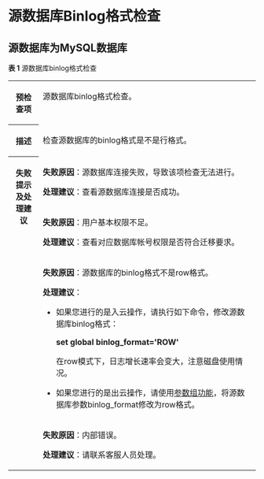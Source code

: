 # 源数据库Binlog格式检查<a name="drs_11_0015"></a>

## 源数据库为MySQL数据库<a name="section79804282211"></a>

**表 1**  源数据库binlog格式检查

<a name="table105501938121611"></a>
<table><tbody><tr id="row856613387166"><th class="firstcol" valign="top" width="12.36%" id="mcps1.2.3.1.1"><p id="p85668382163"><a name="p85668382163"></a><a name="p85668382163"></a><strong id="b205661938131612"><a name="b205661938131612"></a><a name="b205661938131612"></a>预检查项</strong></p>
</th>
<td class="cellrowborder" valign="top" width="87.64%" headers="mcps1.2.3.1.1 "><p id="p558163851620"><a name="p558163851620"></a><a name="p558163851620"></a><span class="keyword" id="keyword134960248360"><a name="keyword134960248360"></a><a name="keyword134960248360"></a>源数据库binlog格式</span>检查。</p>
</td>
</tr>
<tr id="row658143815161"><th class="firstcol" valign="top" width="12.36%" id="mcps1.2.3.2.1"><p id="p1658113812162"><a name="p1658113812162"></a><a name="p1658113812162"></a><strong id="b758113386165"><a name="b758113386165"></a><a name="b758113386165"></a>描述</strong></p>
</th>
<td class="cellrowborder" valign="top" width="87.64%" headers="mcps1.2.3.2.1 "><p id="p358118389167"><a name="p358118389167"></a><a name="p358118389167"></a>检查源数据库的binlog格式是不是行格式。</p>
</td>
</tr>
<tr id="row175811138201620"><th class="firstcol" rowspan="4" valign="top" width="12.36%" id="mcps1.2.3.3.1"><p id="p759733817168"><a name="p759733817168"></a><a name="p759733817168"></a><strong id="b759763871616"><a name="b759763871616"></a><a name="b759763871616"></a>失败提示及处理建议</strong></p>
</th>
<td class="cellrowborder" valign="top" width="87.64%" headers="mcps1.2.3.3.1 "><p id="p13653759172212"><a name="p13653759172212"></a><a name="p13653759172212"></a><strong id="b290485001816"><a name="b290485001816"></a><a name="b290485001816"></a>失败原因</strong>：源数据库连接失败，导致该项检查无法进行。</p>
<p id="p162275813224"><a name="p162275813224"></a><a name="p162275813224"></a><strong id="b2455201933220"><a name="b2455201933220"></a><a name="b2455201933220"></a>处理建议</strong>：查看源数据库连接是否成功。</p>
</td>
</tr>
<tr id="row1852791118226"><td class="cellrowborder" valign="top" headers="mcps1.2.3.3.1 "><p id="p552710117226"><a name="p552710117226"></a><a name="p552710117226"></a><strong id="b1015351118233"><a name="b1015351118233"></a><a name="b1015351118233"></a>失败原因</strong>：用户基本权限不足。</p>
<p id="p6200129142210"><a name="p6200129142210"></a><a name="p6200129142210"></a><strong id="b7939132123214"><a name="b7939132123214"></a><a name="b7939132123214"></a>处理建议</strong>：查看对应数据库帐号权限是否符合迁移要求。</p>
</td>
</tr>
<tr id="row1573613102214"><td class="cellrowborder" valign="top" headers="mcps1.2.3.3.1 "><p id="p957315132221"><a name="p957315132221"></a><a name="p957315132221"></a><strong id="b19195139234"><a name="b19195139234"></a><a name="b19195139234"></a>失败原因</strong>：源数据库的binlog格式不是row格式。</p>
<p id="p428019342238"><a name="p428019342238"></a><a name="p428019342238"></a><strong id="b27655239328"><a name="b27655239328"></a><a name="b27655239328"></a>处理建议</strong>：</p>
<a name="ul167621317280"></a><a name="ul167621317280"></a><ul id="ul167621317280"><li>如果您进行的是入云操作，请执行如下命令，修改源数据库binlog格式：<p id="p141937111816"><a name="p141937111816"></a><a name="p141937111816"></a><strong id="b1937819155182"><a name="b1937819155182"></a><a name="b1937819155182"></a>set global binlog_format='ROW'</strong></p>
<p id="p95591339202213"><a name="p95591339202213"></a><a name="p95591339202213"></a>在row模式下，日志增长速率会变大，注意磁盘使用情况。</p>
</li><li>如果您进行的是出云操作，请使用<a href="https://support.huaweicloud.com/usermanual-rds/zh-cn_topic_0029128172.html" target="_blank" rel="noopener noreferrer">参数组功能</a>，将源数据库参数binlog_format修改为row格式。</li></ul>
</td>
</tr>
<tr id="row359716386162"><td class="cellrowborder" valign="top" headers="mcps1.2.3.3.1 "><p id="p103251455142220"><a name="p103251455142220"></a><a name="p103251455142220"></a><strong id="b146994160230"><a name="b146994160230"></a><a name="b146994160230"></a>失败原因</strong>：内部错误。</p>
<p id="p181227567221"><a name="p181227567221"></a><a name="p181227567221"></a><strong id="b195621326123217"><a name="b195621326123217"></a><a name="b195621326123217"></a>处理建议</strong>：请联系客服人员处理。</p>
</td>
</tr>
</tbody>
</table>

